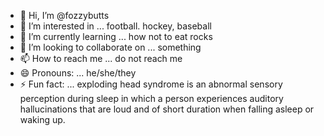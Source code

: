 - 👋 Hi, I’m @fozzybutts
- 👀 I’m interested in ... football. hockey, baseball
- 🌱 I’m currently learning ... how not to eat rocks
- 💞️ I’m looking to collaborate on ... something
- 📫 How to reach me ... do not reach me
- 😄 Pronouns: ... he/she/they
- ⚡ Fun fact: ... exploding head syndrome is an abnormal sensory perception during sleep in which a person experiences auditory hallucinations that are loud and of short duration when falling asleep or waking up.
